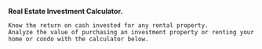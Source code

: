 **Real Estate Investment Calculator.**

    Know the return on cash invested for any rental property.
    Analyze the value of purchasing an investment property or renting your home or condo with the calculator below.
